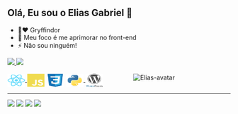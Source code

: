 ## Olá, Eu sou o Elias Gabriel 👋

- 🦁❤️ Gryffindor
- 🌱 Meu foco é me aprimorar no front-end
- ⚡ Não sou ninguém!

<div>
  <a href="https://github.com/EliasGabriel1">
  <img height="180em" src="https://github-readme-stats.vercel.app/api?username=EliasGabriel1&show_icons=true&theme=dracula&include_all_commits=true&count_private=true"/>
  <img height="180em" src="https://github-readme-stats.vercel.app/api/top-langs/?username=EliasGabriel1&layout=compact&langs_count=7&theme=dracula"/>
</div>
<div style="display: inline_block"><br>
  <a href="https://github.com/EliasGabriel1/tela-de-captacao"><img align="center" alt="elias-React" height="30" width="40" src="https://raw.githubusercontent.com/devicons/devicon/master/icons/react/react-original.svg"> </a>
  <img align="center" alt="elias-Js" height="30" width="40" src="https://raw.githubusercontent.com/devicons/devicon/master/icons/javascript/javascript-plain.svg">
  <a href="https://template-3-roan.vercel.app/"<img align="center" alt="elias-HTML" height="30" width="40" src="https://raw.githubusercontent.com/devicons/devicon/master/icons/html5/html5-original.svg"></a>
  <a href="https://teste-dado-apenas-com-html-e-css.vercel.app/"> <img align="center" alt="elias-CSS" height="30" width="40" src="https://raw.githubusercontent.com/devicons/devicon/master/icons/css3/css3-original.svg"></a>
  <a href="https://github.com/EliasGabriel1/LearningMorePython"><img align="center" alt="elias-Python" height="30" width="40" src="https://raw.githubusercontent.com/devicons/devicon/master/icons/python/python-original.svg"> </a>
  <img align="center" alt="elias-WP" height="30" width="40" src="https://raw.githubusercontent.com/devicons/devicon/master/icons/wordpress/wordpress-original.svg">
  <a href="https://eliasgabriel1.github.io/Portfolio/"> <img align="right" width="220px" alt="Elias-avatar" src="https://i.postimg.cc/L5ZBr2DG/Whats-App-Image-2021-09-06-at-12-48-26-removebg-preview.png"></a>
</div>
  <hr/>
  <div> 
  <a href="https://www.instagram.com/eliasgahh/" target="_blank"><img src="https://img.shields.io/badge/-Instagram-%23E4405F?style=for-the-badge&logo=instagram&logoColor=white" target="_blank"></a>
 <a href="https://twitter.com/EliasGahh" target="_blank"><img src="https://img.shields.io/badge/Twitter-1DA1F2?style=for-the-badge&logo=twitter&logoColor=white" target="_blank"></a>
  <a href = "mailto:elias147682@gmail.com"><img src="https://img.shields.io/badge/-Gmail-%23333?style=for-the-badge&logo=gmail&logoColor=white" target="_blank"></a>
  <a href="https://www.linkedin.com/in/elias-gabriel-437551121/" target="_blank"><img src="https://img.shields.io/badge/-LinkedIn-%230077B5?style=for-the-badge&logo=linkedin&logoColor=white" target="_blank"></a> 
  </div>

